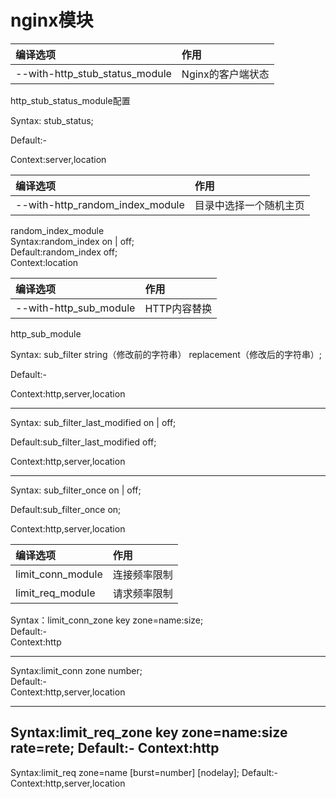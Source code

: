 # nginx模块

| 编译选项 | 作用 |
| :--- | :--- |
| --with-http\_stub\_status\_module | Nginx的客户端状态 |

http\_stub\_status\_module配置

Syntax: stub\_status;

Default:-

Context:server,location

| 编译选项 | 作用 |
| :--- | :--- |
| --with-http\_random\_index\_module | 目录中选择一个随机主页 |

random\_index\_module  
Syntax:random\_index on \| off;  
Default:random\_index off;  
Context:location

| 编译选项 | 作用 |
| :--- | :--- |
| --with-http\_sub\_module | HTTP内容替换 |

http\_sub\_module

Syntax: sub\_filter  string（修改前的字符串） replacement（修改后的字符串）;

Default:-

Context:http,server,location

---

Syntax: sub\_filter\_last\_modified on \| off;

Default:sub\_filter\_last\_modified off;

Context:http,server,location

---

Syntax: sub\_filter\_once on \| off;

Default:sub\_filter\_once on;

Context:http,server,location

| 编译选项 | 作用 |
| :--- | :--- |
| limit\_conn\_module | 连接频率限制 |
| limit\_req\_module | 请求频率限制 |

Syntax：limit\_conn\_zone key zone=name:size;  
Default:-  
Context:http

---

Syntax:limit\_conn zone number;  
Default:-  
Context:http,server,location

---
Syntax:limit_req_zone key zone=name:size rate=rete;
Default:-
Context:http
---
Syntax:limit_req zone=name [burst=number] [nodelay];
Default:-
Context:http,server,location


